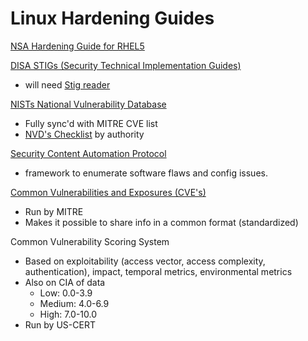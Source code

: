 # Linux Hardening Guides

[NSA Hardening Guide for RHEL5](https://apps.nsa.gov/iaarchive/library/ia-guidance/security-configuration/operating-systems/guide-to-the-secure-configuration-of-red-hat-enterprise.cfm)



[DISA STIGs (Security Technical Implementation Guides)](https://public.cyber.mil/stigs/downloads/)

- will need [Stig reader](https://public.cyber.mil/stigs/srg-stig-tools/)



[NISTs National Vulnerability Database](https://nvd.nist.gov/vuln/search) 

- Fully sync'd with MITRE CVE list
- [NVD's Checklist](https://nvd.nist.gov/ncp/repository) by authority



[Security Content Automation Protocol](https://csrc.nist.gov/projects/security-content-automation-protocol)

- framework to enumerate software flaws and config issues.



[Common Vulnerabilities and Exposures (CVE's)](https://cve.mitre.org/)

- Run by MITRE
- Makes it possible to share info in a common format (standardized)



Common Vulnerability Scoring System

- Based on exploitability (access vector, access complexity, authentication), impact, temporal metrics, environmental metrics
- Also on CIA of data
  - Low: 0.0-3.9
  - Medium: 4.0-6.9
  - High: 7.0-10.0
- Run by US-CERT